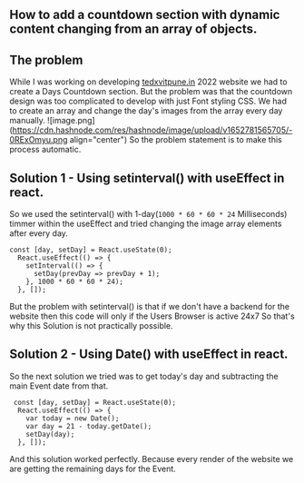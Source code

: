 ## How to add a countdown section with dynamic content changing from an array of objects.


## The problem
While I was working on developing [tedxvitpune.in](https://tedxvitpune.in/) 2022 website we had to create a Days Countdown section. But the problem was that the countdown design was too complicated to develop with just Font styling CSS. We had to create an array and change the day's images from the array every day manually.
![image.png](https://cdn.hashnode.com/res/hashnode/image/upload/v1652781565705/-0RExOmyu.png align="center")
So the problem statement is to make this process automatic.

## Solution 1 - Using setinterval() with useEffect in react.
So we used the setinterval() with 1-day(```1000 * 60 * 60 * 24``` Milliseconds) timmer within the useEffect and tried changing the image array elements after every day.
```
const [day, setDay] = React.useState(0);
  React.useEffect(() => {
    setInterval(() => {
      setDay(prevDay => prevDay + 1);
    }, 1000 * 60 * 60 * 24);
  }, []);

``` 
But the problem with setinterval() is that if we don't have a backend for the website then this code will only if the Users Browser is active 24x7
So that's why this Solution is not practically possible.

## Solution 2 - Using Date() with useEffect in react.
So the next solution we tried was to get today's day and subtracting the main Event date from that.

```
 const [day, setDay] = React.useState(0);
  React.useEffect(() => {
    var today = new Date();
    var day = 21 - today.getDate();
    setDay(day);
  }, []);

``` 
And this solution worked perfectly. Because every render of the website we are getting the remaining days for the Event.



